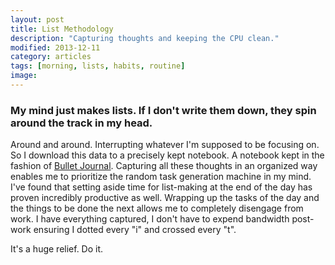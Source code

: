 ```yaml
---
layout: post
title: List Methodology
description: "Capturing thoughts and keeping the CPU clean."
modified: 2013-12-11
category: articles
tags: [morning, lists, habits, routine]
image:
---
```


### My mind just makes lists. If I don't write them down, they spin around the track in my head. ###

Around and around. Interrupting whatever I'm supposed to be focusing on. So I download this data to a precisely kept notebook. A notebook kept in the fashion of [Bullet Journal](http://www.bulletjournal.com/). Capturing all these thoughts in an organized way enables me to prioritize the random task generation machine in my mind. I've found that setting aside time for list-making at the end of the day has proven incredibly productive as well. Wrapping up the tasks of the day and the things to be done the next allows me to completely disengage from work. I have everything captured, I don't have to expend bandwidth post-work ensuring I dotted every "i" and crossed every "t".

It's a huge relief. Do it.